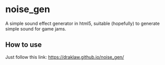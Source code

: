 # noise_gen

A simple sound effect generator in html5, suitable (hopefully) to generate simple sound for game jams.


## How to use

Just follow this link: https://draklaw.github.io/noise_gen/
